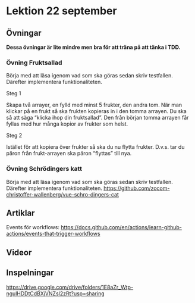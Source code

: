 # Lektion 22 september

## Övningar

**Dessa övningar är lite mindre men bra för att träna på att tänka i TDD.**

### Övning Fruktsallad
Börja med att läsa igenom vad som ska göras sedan skriv testfallen. Därefter implementera funktionaliteten.

Steg 1

Skapa två arrayer, en fylld med minst 5 frukter, den andra tom. När man klickar på en frukt så ska frukten kopieras in i den tomma arrayen. Du ska så att säga “klicka ihop din fruktsallad”. Den från början tomma arrayen får fyllas med hur många kopior av frukter som helst.

Steg 2

Istället för att kopiera över frukter så ska du nu flytta frukter. D.v.s. tar du päron från frukt-arrayen ska päron “flyttas” till nya.

### Övning Schrödingers katt
Börja med att läsa igenom vad som ska göras sedan skriv testfallen. Därefter implementera funktionaliteten.
https://github.com/zocom-christoffer-wallenberg/vue-schro-dingers-cat

## Artiklar

Events för workflows: https://docs.github.com/en/actions/learn-github-actions/events-that-trigger-workflows

## Videor

## Inspelningar

https://drive.google.com/drive/folders/1E8aZr_Wtp-ngulHDDtCdBXjVNZsl2zRt?usp=sharing